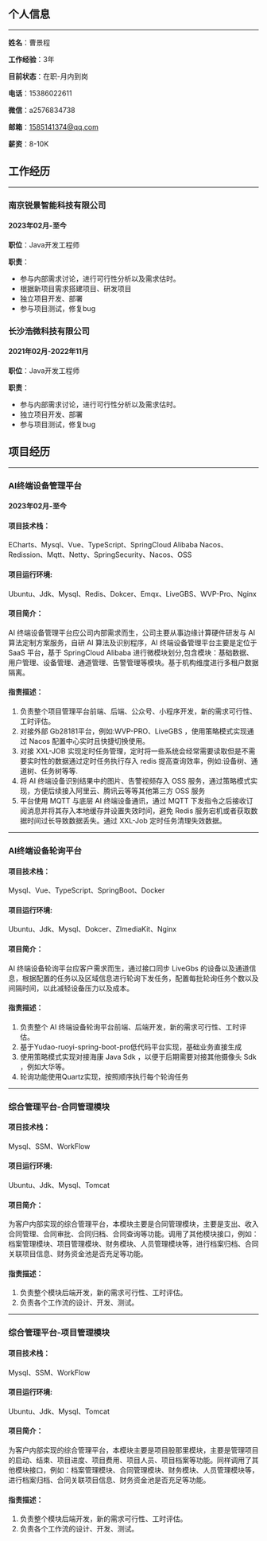 ## 个人信息 

---

**姓名**：曹景程

**工作经验**：3年

**目前状态**：在职-月内到岗

**电话**：15386022611

**微信**：a2576834738

**邮箱**：1585141374@qq.com

**薪资**：8-10K

## 工作经历

---

### 南京锐景智能科技有限公司

#### 2023年02月-至今 
**职位**：Java开发工程师

**职责**： 
- 参与内部需求讨论，进行可行性分析以及需求估时。
- 根据新项目需求搭建项目、研发项目
- 独立项目开发、部署
- 参与项目测试，修复bug


### 长沙浩微科技有限公司 

#### 2021年02月-2022年11月
**职位**：Java开发工程师

**职责**： 
- 参与内部需求讨论，进行可行性分析以及需求估时。
- 独立项目开发、部署
- 参与项目测试，修复bug

## 项目经历

---

### AI终端设备管理平台
#### 2023年02月-至今 
#### 项目技术栈：
ECharts、Mysql、Vue、TypeScript、SpringCloud Alibaba Nacos、Redission、Mqtt、Netty、SpringSecurity、Nacos、OSS 
#### 项目运行环境:
Ubuntu、Jdk、Mysql、Redis、Dokcer、Emqx、LiveGBS、WVP-Pro、Nginx 
#### 项目简介：
AI 终端设备管理平台应公司内部需求而生，公司主要从事边缘计算硬件研发与 AI 算法定制方案服务，自研 AI 算法及识别程序，AI 终端设备管理平台主要是定位于 SaaS 平台，基于 SpringCloud Alibaba 进行微模块划分,包含模块：基础数据、用户管理、设备管理、通道管理、告警管理等模块。基于机构维度进行多租户数据隔离。
#### 指责描述：
1. 负责整个项目管理平台前端、后端、公众号、小程序开发，新的需求可行性、工时评估。
2. 对接外部 Gb28181平台，例如:WVP-PRO、LiveGBS ，使用策略模式实现通过 Nacos  配置中心实时且快捷切换使用。
3. 对接 XXL-JOB  实现定时任务管理，定时将一些系统会经常需要读取但是不需要实时性的数据通过定时任务执行存入 redis  提高查询效率，例如:设备树、通道树、任务树等等.
4. 将 AI  终端设备识别结果中的图片、告警视频存入 OSS  服务，通过策略模式实现，方便后续接入阿里云、腾讯云等等其他第三方 OSS  服务
5. 平台使用 MQTT  与底层 AI  终端设备通讯，通过 MQTT  下发指令之后接收订阅消息并将其存入本地缓存并设置失效时间，避免 Redis  服务宕机或者获取数据时间过长导致数据丢失。通过 XXL-Job  定时任务清理失效数据。

---

### AI终端设备轮询平台
#### 项目技术栈：
Mysql、Vue、TypeScript、SpringBoot、Docker
#### 项目运行环境:
Ubuntu、Jdk、Mysql、Dokcer、ZlmediaKit、Nginx
#### 项目简介：
AI 终端设备轮询平台应客户需求而生，通过接口同步 LiveGbs 的设备以及通道信息，根据配置的任务以及区域信息进行轮询下发任务，配置每批轮询任务个数以及间隔时间，以此减轻设备压力以及成本。
#### 指责描述：
1. 负责整个 AI 终端设备轮询平台前端、后端开发，新的需求可行性、工时评估。
2. 基于Yudao-ruoyi-spring-boot-pro低代码平台实现，基础业务直接生成
3. 使用策略模式实现对接海康 Java Sdk ，以便于后期需要对接其他摄像头 Sdk ，例如大华等。
4. 轮询功能使用Quartz实现，按照顺序执行每个轮询任务

---

### 综合管理平台-合同管理模块
#### 项目技术栈：
Mysql、SSM、WorkFlow
#### 项目运行环境:
Ubuntu、Jdk、Mysql、Tomcat
#### 项目简介：
为客户内部实现的综合管理平台，本模块主要是合同管理模块，主要是支出、收入合同管理、合同审批、合同归档、合同查询等功能。调用了其他模块接口，例如：档案管理模块、项目管理模块、财务模块、人员管理模块等，进行档案归档、合同关联项目信息、财务资金池是否充足等功能。
#### 指责描述：
1. 负责整个模块后端开发，新的需求可行性、工时评估。
2. 负责各个工作流的设计、开发、测试。

---

### 综合管理平台-项目管理模块
#### 项目技术栈：
Mysql、SSM、WorkFlow
#### 项目运行环境:
Ubuntu、Jdk、Mysql、Tomcat
#### 项目简介：
为客户内部实现的综合管理平台，本模块主要是项目股那里模块，主要是管理项目的启动、结束、项目进度、项目费用、项目人员、项目档案等功能。同样调用了其他模块接口，例如：档案管理模块、合同管理模块、财务模块、人员管理模块等，进行档案归档、合同关联项目信息、财务资金池是否充足等功能。
#### 指责描述：
1. 负责整个模块后端开发，新的需求可行性、工时评估。
2. 负责各个工作流的设计、开发、测试。